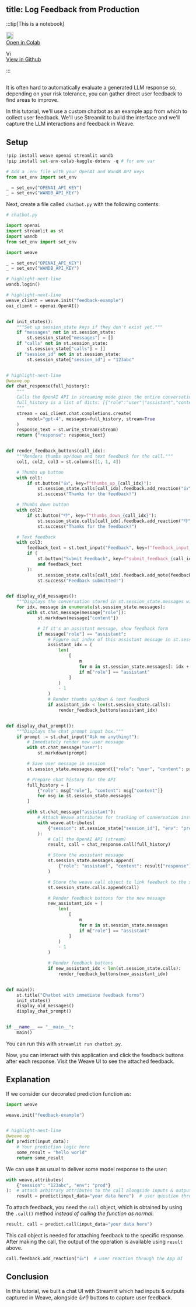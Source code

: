 
## title: Log Feedback from Production



:::tip[This is a notebook]

<a href="https://colab.research.google.com/github/wandb/weave/blob/master/docs/./notebooks/feedback_prod.ipynb" target="_blank" rel="noopener noreferrer" class="navbar__item navbar__link button button--secondary button--med margin-right--sm notebook-cta-button"><div><img src="https://upload.wikimedia.org/wikipedia/commons/archive/d/d0/20221103151430%21Google_Colaboratory_SVG_Logo.svg" alt="Open In Colab" height="20px" /><div>Open in Colab</div></div></a>

<a href="https://github.com/wandb/weave/blob/master/docs/./notebooks/feedback_prod.ipynb" target="_blank" rel="noopener noreferrer" class="navbar__item navbar__link button button--secondary button--med margin-right--sm notebook-cta-button"><div><img src="https://upload.wikimedia.org/wikipedia/commons/9/91/Octicons-mark-github.svg" alt="View in Github" height="15px" /><div>View in Github</div></div></a>

:::


## 
<!--- @wandbcode{feedback-colab} -->


It is often hard to automatically evaluate a generated LLM response so, depending on your risk tolerance, you can gather direct user feedback to find areas to improve.

In this tutorial, we'll use a custom chatbot as an example app from which to collect user feedback.
We'll use Streamlit to build the interface and we'll capture the LLM interactions and feedback in Weave.


## Setup



```python
!pip install weave openai streamlit wandb
!pip install set-env-colab-kaggle-dotenv -q # for env var
```


```python
# Add a .env file with your OpenAI and WandB API keys
from set_env import set_env

_ = set_env("OPENAI_API_KEY")
_ = set_env("WANDB_API_KEY")
```

Next, create a file called `chatbot.py` with the following contents:



```python
# chatbot.py

import openai
import streamlit as st
import wandb
from set_env import set_env

import weave

_ = set_env("OPENAI_API_KEY")
_ = set_env("WANDB_API_KEY")

# highlight-next-line
wandb.login()

# highlight-next-line
weave_client = weave.init("feedback-example")
oai_client = openai.OpenAI()


def init_states():
    """Set up session_state keys if they don't exist yet."""
    if "messages" not in st.session_state:
        st.session_state["messages"] = []
    if "calls" not in st.session_state:
        st.session_state["calls"] = []
    if "session_id" not in st.session_state:
        st.session_state["session_id"] = "123abc"


# highlight-next-line
@weave.op
def chat_response(full_history):
    """
    Calls the OpenAI API in streaming mode given the entire conversation history so far.
    full_history is a list of dicts: [{"role":"user"|"assistant","content":...}, ...]
    """
    stream = oai_client.chat.completions.create(
        model="gpt-4", messages=full_history, stream=True
    )
    response_text = st.write_stream(stream)
    return {"response": response_text}


def render_feedback_buttons(call_idx):
    """Renders thumbs up/down and text feedback for the call."""
    col1, col2, col3 = st.columns([1, 1, 4])

    # Thumbs up button
    with col1:
        if st.button("👍", key=f"thumbs_up_{call_idx}"):
            st.session_state.calls[call_idx].feedback.add_reaction("👍")
            st.success("Thanks for the feedback!")

    # Thumbs down button
    with col2:
        if st.button("👎", key=f"thumbs_down_{call_idx}"):
            st.session_state.calls[call_idx].feedback.add_reaction("👎")
            st.success("Thanks for the feedback!")

    # Text feedback
    with col3:
        feedback_text = st.text_input("Feedback", key=f"feedback_input_{call_idx}")
        if (
            st.button("Submit Feedback", key=f"submit_feedback_{call_idx}")
            and feedback_text
        ):
            st.session_state.calls[call_idx].feedback.add_note(feedback_text)
            st.success("Feedback submitted!")


def display_old_messages():
    """Displays the conversation stored in st.session_state.messages with feedback buttons"""
    for idx, message in enumerate(st.session_state.messages):
        with st.chat_message(message["role"]):
            st.markdown(message["content"])

            # If it's an assistant message, show feedback form
            if message["role"] == "assistant":
                # Figure out index of this assistant message in st.session_state.calls
                assistant_idx = (
                    len(
                        [
                            m
                            for m in st.session_state.messages[: idx + 1]
                            if m["role"] == "assistant"
                        ]
                    )
                    - 1
                )
                # Render thumbs up/down & text feedback
                if assistant_idx < len(st.session_state.calls):
                    render_feedback_buttons(assistant_idx)


def display_chat_prompt():
    """Displays the chat prompt input box."""
    if prompt := st.chat_input("Ask me anything!"):
        # Immediately render new user message
        with st.chat_message("user"):
            st.markdown(prompt)

        # Save user message in session
        st.session_state.messages.append({"role": "user", "content": prompt})

        # Prepare chat history for the API
        full_history = [
            {"role": msg["role"], "content": msg["content"]}
            for msg in st.session_state.messages
        ]

        with st.chat_message("assistant"):
            # Attach Weave attributes for tracking of conversation instances
            with weave.attributes(
                {"session": st.session_state["session_id"], "env": "prod"}
            ):
                # Call the OpenAI API (stream)
                result, call = chat_response.call(full_history)

                # Store the assistant message
                st.session_state.messages.append(
                    {"role": "assistant", "content": result["response"]}
                )

                # Store the weave call object to link feedback to the specific response
                st.session_state.calls.append(call)

                # Render feedback buttons for the new message
                new_assistant_idx = (
                    len(
                        [
                            m
                            for m in st.session_state.messages
                            if m["role"] == "assistant"
                        ]
                    )
                    - 1
                )

                # Render feedback buttons
                if new_assistant_idx < len(st.session_state.calls):
                    render_feedback_buttons(new_assistant_idx)


def main():
    st.title("Chatbot with immediate feedback forms")
    init_states()
    display_old_messages()
    display_chat_prompt()


if __name__ == "__main__":
    main()
```

You can run this with `streamlit run chatbot.py`.

Now, you can interact with this application and click the feedback buttons after each response.
Visit the Weave UI to see the attached feedback.

## Explanation

If we consider our decorated prediction function as:



```python
import weave

weave.init("feedback-example")


# highlight-next-line
@weave.op
def predict(input_data):
    # Your prediction logic here
    some_result = "hello world"
    return some_result
```

We can use it as usual to deliver some model response to the user:



```python
with weave.attributes(
    {"session": "123abc", "env": "prod"}
):  # attach arbitrary attributes to the call alongside inputs & outputs
    result = predict(input_data="your data here")  # user question through the App UI
```

To attach feedback, you need the `call` object, which is obtained by using the `.call()` method _instead of calling the function as normal_:



```python
result, call = predict.call(input_data="your data here")
```

This call object is needed for attaching feedback to the specific response.
After making the call, the output of the operation is available using `result` above.



```python
call.feedback.add_reaction("👍")  # user reaction through the App UI
```

## Conclusion

In this tutorial, we built a chat UI with Streamlit which had inputs & outputs captured in Weave, alongside 👍👎 buttons to capture user feedback.

